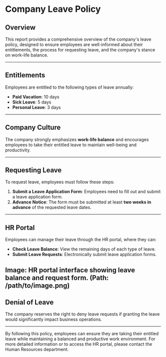 # Company Leave Policy

## Overview

This report provides a comprehensive overview of the company's leave policy, designed to ensure employees are well-informed about their entitlements, the process for requesting leave, and the company's stance on work-life balance.

---

## Entitlements

Employees are entitled to the following types of leave annually:

- **Paid Vacation**: 10 days
- **Sick Leave**: 5 days
- **Personal Leave**: 3 days

---

## Company Culture

The company strongly emphasizes **work-life balance** and encourages employees to take their entitled leave to maintain well-being and productivity.

---

## Requesting Leave

To request leave, employees must follow these steps:

1. **Submit a Leave Application Form**: Employees need to fill out and submit a leave application form.
2. **Advance Notice**: The form must be submitted at least **two weeks in advance** of the requested leave dates.

---

## HR Portal

Employees can manage their leave through the HR portal, where they can:

- **Check Leave Balance**: View the remaining days of each type of leave.
- **Submit Leave Requests**: Electronically submit leave application forms.

**Image:** HR portal interface showing leave balance and request form. (Path: /path/to/image.png)
---

## Denial of Leave

The company reserves the right to deny leave requests if granting the leave would significantly impact business operations. 

---

By following this policy, employees can ensure they are taking their entitled leave while maintaining a balanced and productive work environment. For more detailed information or to access the HR portal, please contact the Human Resources department.